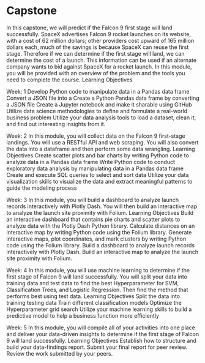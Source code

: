 # Capstone
In this capstone, we will predict if the Falcon 9 first stage will land successfully. SpaceX advertises Falcon 9 rocket launches on its website, with a cost of 62 million dollars; other providers cost upward of 165 million dollars each, much of the savings is because SpaceX can reuse the first stage. Therefore if we can determine if the first stage will land, we can determine the cost of a launch. This information can be used if an alternate company wants to bid against SpaceX for a rocket launch. In this module, you will be provided with an overview of the problem and the tools you need to complete the course.
Learning Objectives

Week: 1
Develop Python code to manipulate data in a Pandas data frame
Convert a JSON file into a Create a Python Pandas data frame by converting a JSON file
Create a Jupyter notebook and make it sharable using GitHub
Utilize data science methodologies to define and formulate a real-world business problem
Utilize your data analysis tools to load a dataset, clean it, and find out interesting insights from it.

Week: 2
In this module, you will collect data on the Falcon 9 first-stage landings. You will use a RESTful API and web scraping. You will also convert the data into a dataframe and then perform some data wrangling.
Learning Objectives
Create scatter plots and bar charts by writing Python code to analyze data in a Pandas data frame
Write Python code to conduct exploratory data analysis by manipulating data in a Pandas data frame
Create and execute SQL queries to select and sort data
Utilize your data visualization skills to visualize the data and extract meaningful patterns to guide the modeling process

Week: 3
In this module, you will build a dashboard to analyze launch records interactively with Plotly Dash. You will then build an interactive map to analyze the launch site proximity with Folium.
Learning Objectives
Build an interactive dashboard that contains pie charts and scatter plots to analyze data with the Plotly Dash Python library.
Calculate distances on an interactive map by writing Python code using the Folium library.
Generate interactive maps, plot coordinates, and mark clusters by writing Python code using the Folium library.
Build a dashboard to analyze launch records interactively with Plotly Dash.
Build an interactive map to analyze the launch site proximity with Folium.

Week: 4
In this module, you will use machine learning to determine if the first stage of Falcon 9 will land successfully. You will split your data into training data and test data to find the best Hyperparameter for SVM, Classification Trees, and Logistic Regression. Then find the method that performs best using test data.
Learning Objectives
Split the data into training testing data
Train different classification models
Optimize the Hyperparameter grid search
Utilize your machine learning skills to build a predictive model to help a business function more efficiently

Week: 5
In this module, you will compile all of your activities into one place and deliver your data-driven insights to determine if the first stage of Falcon 9 will land successfully.
Learning Objectives
Establish how to structure and build your data-findings report.
Submit your final report for peer review.
Review the work submitted by your peers.
